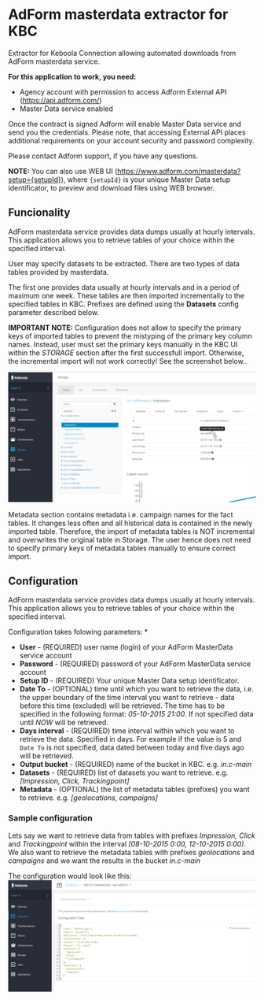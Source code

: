 # AdForm masterdata extractor for KBC
Extractor for Keboola Connection allowing automated downloads from AdForm masterdata service.

**For this application to work, you need:**

 - Agency account with permission to access Adform External API (https://api.adform.com/)
 - Master Data service enabled 
  
Once the contract is signed Adform will enable Master Data service and send you the credentials. Please note, that accessing External API places additional requirements on your account security and password complexity.

Please contact Adform support, if you have any questions.

**NOTE:** You can also use WEB UI (https://www.adform.com/masterdata?setup={setupId}), where ```{setupId}``` is your unique Master Data setup identificator, to preview and download files using WEB browser.

## Funcionality
AdForm masterdata service provides data dumps usually at hourly intervals. This application allows you to retrieve tables of your choice within the specified interval.

User may specify datasets to be extracted. There are two types of data tables provided by masterdata. 

The first one provides data usually at hourly intervals and in a period of maximum one week. These tables are then imported incrementally to the specified tables in KBC. Prefixes are defined using the **Datasets** config parameter described below.

**IMPORTANT NOTE:** Configuration does not allow to specify the primary keys of imported tables to prevent the mistyping of the primary key column names. Instead, user must set the primary keys manually in the KBC UI within the *STORAGE* section after the first successfull import. Otherwise, the incremental import will not work correctly! See the screenshot below..

![](https://github.com/davidesner/keboola-adform-masterdata-extractor/blob/master/screens/PK_Key_setting.png)

Metadata section contains metadata i.e. campaign names for the fact tables. It changes less often and all historical data is contained in the newly imported table. Therefore, the import of metadata tables is NOT incremental and overwrites the original table in Storage. The user hence does not need to specify primary keys of metadata tables manually to ensure correct import.



## Configuration
AdForm masterdata service provides data dumps usually at hourly intervals. This application allows you to retrieve tables of your choice within the specified interval.

Configuration takes folowing parameters:
*

 - **User** - (REQUIRED) user name (login) of your AdForm MasterData service account
 -  **Password** - (REQUIRED) password of your AdForm MasterData service account
 - **Setup ID** - (REQUIRED) Your unique Master Data setup identificator.
 - **Date To** - (OPTIONAL) time until which you want to retrieve the data, i.e. the upper boundary of the time interval you want to retrieve - data before this time (excluded) will be retrieved. 
The time has to be specified in the following format: *05-10-2015 21:00*. If not specified data until *NOW* will be retrieved.
 - **Days interval** - (REQUIRED) time interval within which you want to retrieve the data. Specified in days. For example if the value is 5 and `Date To` is not specified, data dated between today and five days ago will be retrieved.
 - **Output bucket** - (REQUIRED) name of the bucket in KBC. e.g. *in.c-main*
 - **Datasets** - (REQUIRED) list of datasets you want to retrieve. e.g. *[Impression, Click, Trackingpoint]* 
 - **Metadata** - (OPTIONAL) the list of metadata tables (prefixes) you want to retrieve. e.g. *[geolocations, campaigns]*

### Sample configuration
Lets say we want to retrieve data from tables with prefixes *Impression, Click* and *Trackingpoint* within the interval *[08-10-2015 0:00, 12-10-2015 0:00)*.
We also want to retrieve the metadata tables with prefixes *geolocations* and *campaigns* and we want the results in the bucket *in.c-main*

The configuration would look like this:
![](https://github.com/davidesner/keboola-adform-masterdata-extractor/blob/master/screens/config.png)



